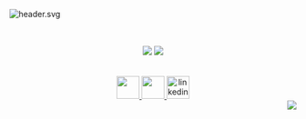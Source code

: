 ![header.svg](header.svg)

<br>
<br>

<div align="center">
  <img src="https://github-readme-stats.vercel.app/api/top-langs/?username=rhogeranacleto&theme=tokyonight&layout=compact"/>

  <a href="https://spotify-github-profile.vercel.app/api/view?uid=22xbyei3onruqkyzrf2n6fmbi&redirect=true">
    <img src="https://spotify-github-profile.vercel.app/api/view?uid=22xbyei3onruqkyzrf2n6fmbi&cover_image=true" />
  </a>

  <br>
  <br>
  <br>

  <a href="https://www.instagram.com/rhogeranacleto/">
    <img src="https://www.flaticon.com/svg/static/icons/svg/733/733558.svg" height="40" />
  </a>
  <a href="https://www.twitter.com/rhogeranacleto/">
    <img src="https://www.flaticon.com/svg/static/icons/svg/733/733579.svg" height="40" />
  </a>
  <a href="https://www.linkedin.com/in/rhogeranacleto/">
    <img src='https://www.flaticon.com/svg/static/icons/svg/174/174857.svg' alt='linkedin' height='40'>
  </a>
</div>

<img src="https://visitor-badge.glitch.me/badge?page_id=rhogeranacleto" align="right"/>

